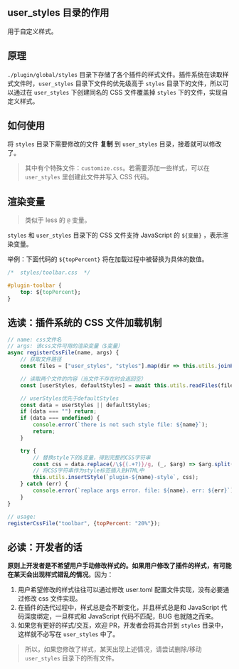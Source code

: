 ## user_styles 目录的作用

用于自定义样式。



## 原理

`./plugin/global/styles` 目录下存储了各个插件的样式文件。插件系统在读取样式文件时，`user_styles` 目录下文件的优先级高于 `styles`  目录下的文件，所以可以通过在 `user_styles` 下创建同名的 CSS 文件覆盖掉 `styles` 下的文件，实现自定义样式。



## 如何使用

将 `styles` 目录下需要修改的文件 **复制** 到 `user_styles` 目录，接着就可以修改了。

> 其中有个特殊文件：`customize.css`。若需要添加一些样式，可以在 `user_styles` 里创建此文件并写入 CSS 代码。



## 渲染变量

> 类似于 less 的 `@` 变量。

`styles` 和 `user_styles` 目录下的 CSS 文件支持 JavaScript 的 `${变量}` ，表示渲染变量。

举例：下面代码的 `${topPercent}` 将在加载过程中被替换为具体的数值。

```css
/*  styles/toolbar.css  */

#plugin-toolbar {
    top: ${topPercent};
}
```



## 选读：插件系统的 CSS 文件加载机制

```javascript
// name: css文件名
// args: 该css文件可用的渲染变量（$变量）
async registerCssFile(name, args) {
    // 获取文件路径
    const files = ["user_styles", "styles"].map(dir => this.utils.joinPath("./plugin/global", dir, `${name}.css`));

    // 读取两个文件的内容（当文件不存在时会返回空）
    const [userStyles, defaultStyles] = await this.utils.readFiles(files);

    // userStyles优先于defaultStyles
    const data = userStyles || defaultStyles;
    if (data === "") return;
    if (data === undefined) {
        console.error(`there is not such style file: ${name}`);
        return;
    }

    try {
        // 替换style下的$变量，得到完整的CSS字符串
        const css = data.replace(/\${(.+?)}/g, (_, $arg) => $arg.split(".").reduce((obj, attr) => obj[attr], args));
        // 将CSS字符串作为style标签插入到HTML中
        this.utils.insertStyle(`plugin-${name}-style`, css);
    } catch (err) {
        console.error(`replace args error. file: ${name}. err: ${err}`);
    }
}
```

```javascript
// usage:
registerCssFile("toolbar", {topPercent: "20%"});
```



## 必读：开发者的话

**原则上开发者是不希望用户手动修改样式的。如果用户修改了插件的样式，有可能在某天会出现样式错乱的情况**。因为：

1. 用户希望修改的样式往往可以通过修改 user.toml 配置文件实现，没有必要通过修改 css 文件实现。
2. 在插件的迭代过程中，样式总是会不断变化，并且样式总是和 JavaScript 代码深度绑定，一旦样式和 JavaScript 代码不匹配，BUG 也就随之而来。
3. 如果您有更好的样式/交互，欢迎 PR，开发者会将其合并到 `styles` 目录中，这样就不必写在 `user_styles` 中了。

> 所以，如果您修改了样式，某天出现上述情况，请尝试删除/移动 `user_styles` 目录下的所有文件。
